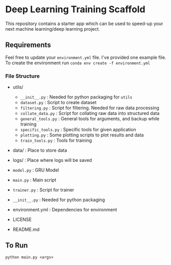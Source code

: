# Deep Learning Training Scaffold

This repository contains a starter app which can be used to speed-up your next machine learning/deep learning project.

## Requirements

Feel free to update your `environment.yml` file. I've provided one example file. To create the environment run `conda env create -f environment.yml`

### File Structure

- utils/
  - `__init__.py` : Needed for python packaging for `utils`
  - `dataset.py` : Script to create dataset
  - `filtering.py` : Script for filtering. Needed for raw data processing
  - `collate_data.py` : Script for collating raw data into structured data
  - `general_tools.py` : General tools for arguments, and backup while training
  - `specific_tools.py` : Specific tools for given application
  - `plotting.py` : Some plotting scripts to plot results and data
  - `train_tools.py` : Tools for training
- data/ : Place to store data
- logs/ : Place where logs will be saved
- `model.py` : GRU Model
- `main.py` : Main script
- `trainer.py` : Script for trainer
- `__init__.py` : Needed for python packaging
- environment.yml : Dependencies for environment

- LICENSE
- README.md

## To Run

`python main.py <args>`
